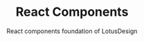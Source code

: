 <h1 align="center">
  React Components
</h1>

<div align="center">
React components foundation of LotusDesign
</div>

